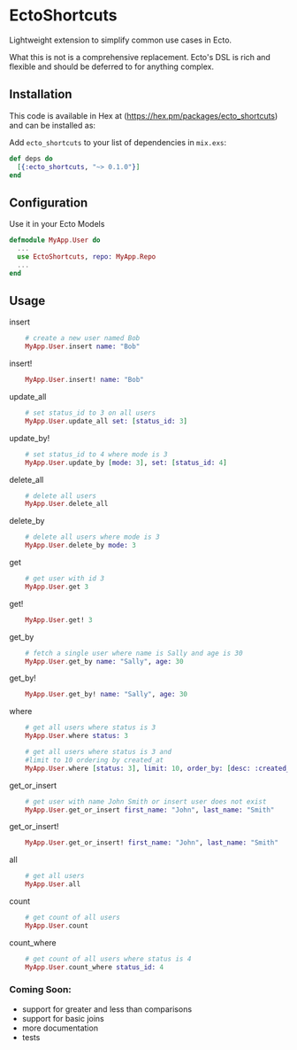 # EctoShortcuts

Lightweight extension to simplify common use cases in Ecto.

What this is not is a comprehensive replacement. Ecto's DSL is rich and flexible and should be deferred to for anything complex.

## Installation

This code is available in Hex at (https://hex.pm/packages/ecto_shortcuts) and can be installed as:

  Add `ecto_shortcuts` to your list of dependencies in `mix.exs`:

  ```elixir
  def deps do
    [{:ecto_shortcuts, "~> 0.1.0"}]
  end
  ```

## Configuration   

Use it in your Ecto Models

```elixir
defmodule MyApp.User do
  ...
  use EctoShortcuts, repo: MyApp.Repo
  ...
end  
```

## Usage

insert
```elixir
	# create a new user named Bob
	MyApp.User.insert name: "Bob"
```

insert!
```elixir
	MyApp.User.insert! name: "Bob"
```

update_all
```elixir
	# set status_id to 3 on all users
	MyApp.User.update_all set: [status_id: 3]
```

update_by!
```elixir
	# set status_id to 4 where mode is 3
	MyApp.User.update_by [mode: 3], set: [status_id: 4]
```

delete_all
```elixir
	# delete all users
	MyApp.User.delete_all
```

delete_by
```elixir
	# delete all users where mode is 3
	MyApp.User.delete_by mode: 3
```

get
```elixir
	# get user with id 3
	MyApp.User.get 3
```

get!
```elixir
	MyApp.User.get! 3
```

get_by
```elixir
	# fetch a single user where name is Sally and age is 30
	MyApp.User.get_by name: "Sally", age: 30
```

get_by!
```elixir
	MyApp.User.get_by! name: "Sally", age: 30
```

where
```elixir
	# get all users where status is 3
	MyApp.User.where status: 3

    # get all users where status is 3 and
    #limit to 10 ordering by created_at
    MyApp.User.where [status: 3], limit: 10, order_by: [desc: :created_at]
```

get_or_insert
```elixir
	# get user with name John Smith or insert user does not exist
	MyApp.User.get_or_insert first_name: "John", last_name: "Smith"
```

get_or_insert!
```elixir
	MyApp.User.get_or_insert! first_name: "John", last_name: "Smith"
```

all
```elixir
	# get all users
	MyApp.User.all
```

count
```elixir
	# get count of all users
	MyApp.User.count
```

count_where
```elixir
	# get count of all users where status is 4
	MyApp.User.count_where status_id: 4
```




### Coming Soon:

 * support for greater and less than comparisons
 * support for basic joins
 * more documentation
 * tests
